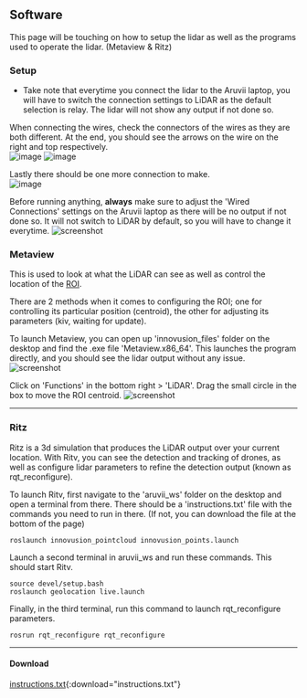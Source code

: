 ## Software
This page will be touching on how to setup the lidar as well as the programs used to operate the lidar. (Metaview & Ritz)

### Setup
- Take note that everytime you connect the lidar to the Aruvii laptop, you will have to switch the connection settings to LiDAR as the default selection is relay. The lidar will not show any output if not done so.

When connecting the wires, check the connectors of the wires as they are both different. At the end, you should see the arrows on the wire on the right and top respectively.  
![image](assets/lidar_wire(1).jpg)
![image](assets/lidar_wire(2).jpg)

Lastly there should be one more connection to make.  
![image](assets/lidar_wire(3).jpg)

Before running anything, **always** make sure to adjust the 'Wired Connections' settings on the Aruvii laptop as there will be no output if not done so. It will not switch to LiDAR by default, so you will have to change it everytime.
![screenshot](assets/wired_connection.png)

### Metaview
This is used to look at what the LiDAR can see as well as control the location of the [ROI](pre-read.md). 

There are 2 methods when it comes to configuring the ROI; one for controlling its particular position (centroid), the other for adjusting its parameters (kiv, waiting for update).

To launch Metaview, you can open up 'innovusion_files' folder on the desktop and find the .exe file 'Metaview.x86_64'. This launches the program directly, and you should see the lidar output without any issue.
![screenshot](assets/launch_metaview.png)

Click on 'Functions' in the bottom right > 'LiDAR'. Drag the small circle in the box to move the ROI centroid. 
![screenshot](assets/lidar_function.png)

___

### Ritz
Ritz is a 3d simulation that produces the LiDAR output over your current location. With Ritv, you can see the detection and tracking of drones, as well as configure lidar parameters to refine the detection output (known as rqt_reconfigure).

To launch Ritv, first navigate to the 'aruvii_ws' folder on the desktop and open a terminal from there. There should be a 'instructions.txt' file with the commands you need to run in there. (If not, you can download the file at the bottom of the page) 
```
roslaunch innovusion_pointcloud innovusion_points.launch
```

Launch a second terminal in aruvii_ws and run these commands. This should start Ritv.
```
source devel/setup.bash
roslaunch geolocation live.launch
```

Finally, in the third terminal, run this command to launch rqt_reconfigure parameters.
```
rosrun rqt_reconfigure rqt_reconfigure
```
___

#### Download
[instructions.txt](assets/instructions.txt){:download="instructions.txt"}  